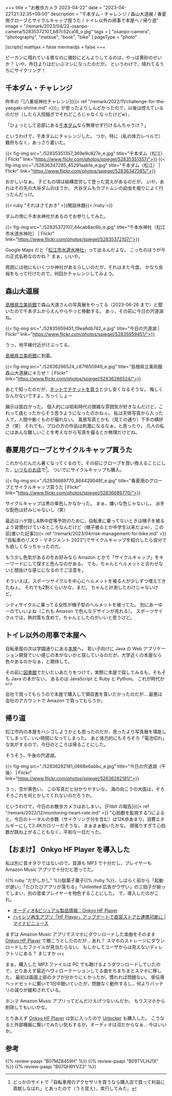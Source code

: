 +++
title = "お散歩カメラ 2023-04-22"
date =  "2023-04-22T21:32:35+09:00"
description = "千本ダム・チャレンジ / 森山大道展 / 春夏用グローブとサイクルキャップ買うた / トイレ以外の用事で本屋へ / 帰り道"
image = "/remark/2023/04/22-osanpo-camera/52835372107_b87c52ca18_o.jpg"
tags = [ "osanpo-camera", "photography", "matsue", "book", "bike" ]
pageType = "photo"

[scripts]
  mathjax = false
  mermaidjs = false
+++

ピーカンに晴れている筈なのに微妙にどんよりしてるのは，やっぱ黄砂のせいか？ いや，昨日よりはだいぶマシになったのだが。
というわけで，晴れてるうちにサイクリング！

## 千本ダム・チャレンジ

昨年の「[八重垣神社チャレンジ]({{< ref "/remark/2022/11/challenge-for-the-yaegaki-shrine.md" >}})」が思ったよりしんどかったので，以後は控えているのだが（したら入院騒ぎでそれどころじゃなくなったけどw），

「ひょっとして忌部にある[千本ダム](https://goo.gl/maps/EAzaq1N4fxGfpaa16)なら無理せず行けるんちゃうけ？」

というわけで，千本ダムにチャレンジした。
つか，特に（私の体力レベルで）難所もなく，あっさり着いた。

{{< fig-img src="./52835351357_369e9c827e_e.jpg" title="千本ダム（松江） | Flickr" link="https://www.flickr.com/photos/spiegel/52835351357/">}}
{{< fig-img src="./52836347285_45291aab1e_e.jpg" title="千本ダム（松江） | Flickr" link="https://www.flickr.com/photos/spiegel/52836347285/">}}

おかしいなぁ。
子どもの頃は結構苦労して登った覚えがあるのだが。
いや，あれはその先の大谷ダムのほうか。
大谷ダムもカブトムシの幼虫を掘りによく行ったんだっけ。

{{< ruby "それはさておき" >}}閑話休題{{< /ruby >}}

ダムの傍に千本水神社があるのでお参りしてみた。

{{< fig-img src="./52835372107_44cab8ac6b_e.jpg" title="千本水神社（松江市水道水神社） | Flickr" link="https://www.flickr.com/photos/spiegel/52835372107/">}}

Google Maps だと「[松江市水道水神社](https://goo.gl/maps/DxjFa1DwjbU4JtBk9)」って出るんだよな。
こっちのほうが今の正式名称なのかね？ まぁ，いいや。

周囲には他にもいくつか神社があるらしいのだが，それはまた今度。
かなり余裕をもって行けたので，何回かチャレンジしてみよう。

## 森山大道展

[島根県立美術館]で森山大道さんの写真展をやってる（2023-06-26 まで）と聞いたので千本ダムからえんやらやっと移動する。
あっ，その前に今日の宍道湖ね。

{{< fig-img src="./52835959451_f9ea6db742_e.jpg" title="今日の宍道湖 | Flickr" link="https://www.flickr.com/photos/spiegel/52835959451/">}}

うっ，地平線付近がけぶってる。

[島根県立美術館]に到着。

{{< fig-img src="./52836286524_c87f650949_e.jpg" title="島根県立美術館 森山大道展にキたぜ！ | Flickr" link="https://www.flickr.com/photos/spiegel/52836286524/">}}

あとで知ったのだが，[ネットでチケットを買う](https://www.e-tix.jp/shimane_moriyama/ "島根県立美術館｜公式オンラインチケット")と少し安くなるそうな。
悔しくなんかないですよ，ちっくしょー

展示は面白かった。
個人的には昭和時代の猥雑な雰囲気が好きなんだけど，これって歳とったからそう思うようになったのかねぇ。
私は天体写真から入った人で，人間や動くものが撮れない。
風景写真とかも（見ての通り）下手の横好き（笑） それでも，プロの方の作品は刺激になるなぁ，と思ったり。
凡人の私にはあんな難しいことを考えながら写真を撮るとか無理だけどね。

## 春夏用グローブとサイクルキャップ買うた

これからだんだん暑くなってくるので，その前にグローブを買い換えることにした，[いつものお店](https://giant-store.jp/matsue/ "ジャイアントストア松江")で[^shop1]。
ついでにサイクルキャップも購入。

[^shop1]: どっかのサイトで「自転車用のアクセサリを買うなら購入店で買って利益に貢献しなはれ」とあったので（うろ覚え），実行してみた。

{{< fig-img src="./52836689770_864429048f_e.jpg" title="春夏用のグローブとサイクルキャップ買うた | Flickr" link="https://www.flickr.com/photos/spiegel/52836689770/">}}

サイクルキャップは黒の単色しかなかった。
まぁ，嫌いな色じゃないし。
派手な配色は好みじゃないし（笑）

最近はハゲ隠し&熱中症等予防のために，自転車に乗ってないときは帽子を被るよう習慣付けているところなんだけど（帽子被るとか中学生以来だよw），この前[書いた記事]({{< ref "/remark/2023/04/risk-management-for-bike.md" >}} "自転車のリスク・マネジメント 2023")でサイクルキャップを紹介したら自分でも欲しくなっちゃったのだ。

もう少し色気があるのをお好みなら Amazon とかで「サイクルキャップ」をキーワードにして探すと色んなのがある。
でも，ちゃんとヘルメットと合わせないと間抜けな感じになるのでご注意を。

そういえば，スポーツサイクルを中心にヘルメットを被る人が少しずつ増えてきたねぇ。
それでも2割くらいかな，まだ。
ちゃんと計測したわけじゃないけど。

シティサイクルに乗ってる女性が帽子型のヘルメットを被ってた。
別にあーゆーのでいいよね（これも Amazon で色んなデザインが見れる）。
スポーツサイクルでは，熱対策も含めて，ちゃんとしたのがいいと思うけど。

## トイレ以外の用事で本屋へ

自転車屋の次は学園通りにある[本屋](https://www.imaishotengroup.co.jp/ "今井書店グループ")へ。
若い子向けに Java の Web アプリケーション開発でいい感じの本がないかと探しているのだが，大学近くの本屋なら色々あるのかなぁ，と期待して。

その前に[図書館][島根県立図書館]でだいたいあたりをつけて，実際に本屋で探してみるも，そもそも Java の本がない。
あるのは JavaScript と Ruby と Python。
これが時代か `orz`

会社で買ってもらうので本屋で購入して領収書を貰いたかったのだが... 最悪は会社のアカウントで Amazon で買ってもらうか。

## 帰り道

松江市内の本屋をハシゴしようかとも思ったのだが，思ったより写真展を堪能してしまって，いい時間になってしまった。
あと体力的にもそろそろ「電池切れ」な気がするので，今日のところは帰ることにした。

そうそう，午後の宍道湖。

{{< fig-img src="./52836282181_0668e6abbc_e.jpg" title="今日の宍道湖（午後） | Flickr" link="https://www.flickr.com/photos/spiegel/52836282181/">}}

うっ，空が黄色い。
この写真だと分かりやすいな。
海の向こうの大国は，そろそろこれを何とかしてくれないのだろうか。

というわけで，今日のお散歩カメラはおしまい。
[Fitbit の報告]({{< ref "/remark/2022/12/monitoring-heart-rate.md" >}} "心拍数を監視する")によると，今日のトータルの歩数（サイクリング分を含む）は12K歩あまり，消費エネルギーにして2.4Kカロリーだそうな。
まぁまぁ動いたかな。
頑張りすぎて心拍数が跳ね上がることもなく，平和な一日だった。

## 【おまけ】 Onkyo HF Player を導入した

私は別に音オタクではないので，音源も MP3 で十分だし，プレイヤーも Amazon Music アプリで十分だと思ってた。

{{% ruby "だがしかし" %}}駄菓子菓子{{% /ruby %}}，しばらく前から「起動が遅い」「たびたびアプリが落ちる」「Unlimited 広告がウザい」の三拍子が揃ってしまい，別の音楽プレイヤーを物色することにした。
で，導入したのがこれ。

- [オーディオ&ビジュアル製品情報：Onkyo HF Player](https://www.jp.onkyo.com/support/hfplayer/)
- [ハイレゾ再生アプリ「HF Player」アップデートで直営ストアと連携可能に | マイナビニュース](https://news.mynavi.jp/article/20230420-2658812/)

まずは Amazon Music アプリでスマホにダウンロードした楽曲をそのまま [Onkyo HF Player] で聴こうとしたのだが... あれ？ スマホのストレージにダウンロードしたファイルが見当たらない。
もしかしてユーザからは見えないディレクトリにある？ まじすか `orz`

まぁ，購入した MP3 ファイルは PC でも聴けるようダウンロードしていたので，とりあえず最近ヘヴィローテーションしてる曲をちまちまとスマホに移した。
最初は画面上部のタブが分かりにくかったが，慣れれば問題ない。
骨伝導ヘッドセットに繋いで1日中聴いていたが，問題なく動作するし，何よりバッテリの減りが緩和されている。

ホンマ Amazon Music アプリってどんだけえげつないんだか。
もうスマホから削除してもいいかな。

とりあえず [Onkyo HF Player] は気に入ったので [Unlocker](https://play.google.com/store/apps/details?id=com.onkyo.jp.hfplayer_unlocker "Onkyo HF Player Unlocker - Google Play") も購入した。
こうなると外部機器に繋いでみたい気もするが，オーディオは沼だからなぁ... 今はいいか。

[島根県立美術館]: https://www.shimane-art-museum.jp/ "SHIMANE ART MUSEUM | 島根県立美術館"
[島根県立図書館]: https://www.library.pref.shimane.lg.jp/
[Onkyo HF Player]: https://www.jp.onkyo.com/support/hfplayer/ "オーディオ&ビジュアル製品情報：Onkyo HF Player"

## 参考

{{% review-paapi "B07MZ8459H" %}} <!-- ヘルメットロック -->
{{% review-paapi "B09TVLHJ1X" %}} <!-- Shokz OpenRun Mini 骨伝導ヘッドセット -->
{{% review-paapi "B07QH9YVZ3" %}} <!-- Anything Goes!（『仮面ライダーオーズ／OOO』） -->
<!-- eof -->
